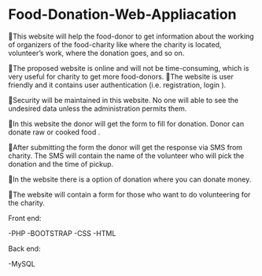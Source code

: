 # Food-Donation-Web-Appliacation
This website will help the food-donor to get information about the working of organizers of the food-charity like where the charity is located, volunteer’s work, where the donation goes, and so on.


The proposed website is online and will not be time-consuming, which is very useful for charity to get more food-donors.
The website is user friendly and it contains user authentication (i.e. registration, login ).

Security will be maintained in this website. No one will able to see the undesired data unless the administration permits them.

In this website the donor will get the form to fill for donation. Donor can donate raw or cooked food  .

After submitting the form the donor will get the response via SMS from charity. The SMS will contain the name of the volunteer who will pick the donation and the time of pickup.

In the website there is a  option of donation where you can donate money.

The website will contain a form for those who want to do volunteering for the charity.

Front end:

-PHP
-BOOTSTRAP
-CSS
-HTML

Back  end:

-MySQL
